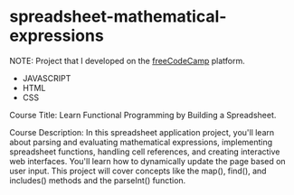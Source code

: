 # spreadsheet-mathematical-expressions

NOTE: Project that I developed on the [freeCodeCamp](https://www.freecodecamp.org/demetrius7) platform.

- JAVASCRIPT
- HTML
- CSS

Course Title: Learn Functional Programming by Building a Spreadsheet.

Course Description: In this spreadsheet application project, you'll learn about parsing and evaluating mathematical expressions, implementing spreadsheet functions, handling cell references, and creating interactive web interfaces. You'll learn how to dynamically update the page based on user input. 
This project will cover concepts like the map(), find(), and includes() methods and the parseInt() function.
